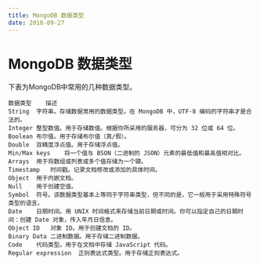 ```yaml
---
title: MongoDB 数据类型
date: 2018-09-27
---
```

# MongoDB 数据类型
下表为MongoDB中常用的几种数据类型。

    数据类型	描述
    String	字符串。存储数据常用的数据类型。在 MongoDB 中，UTF-8 编码的字符串才是合法的。
    Integer	整型数值。用于存储数值。根据你所采用的服务器，可分为 32 位或 64 位。
    Boolean	布尔值。用于存储布尔值（真/假）。
    Double	双精度浮点值。用于存储浮点值。
    Min/Max keys	将一个值与 BSON（二进制的 JSON）元素的最低值和最高值相对比。
    Arrays	用于将数组或列表或多个值存储为一个键。
    Timestamp	时间戳。记录文档修改或添加的具体时间。
    Object	用于内嵌文档。
    Null	用于创建空值。
    Symbol	符号。该数据类型基本上等同于字符串类型，但不同的是，它一般用于采用特殊符号类型的语言。
    Date	日期时间。用 UNIX 时间格式来存储当前日期或时间。你可以指定自己的日期时间：创建 Date 对象，传入年月日信息。
    Object ID	对象 ID。用于创建文档的 ID。
    Binary Data	二进制数据。用于存储二进制数据。
    Code	代码类型。用于在文档中存储 JavaScript 代码。
    Regular expression	正则表达式类型。用于存储正则表达式。